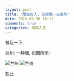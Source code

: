 ```yaml
---
layout: post
title: "陌生的人, 请给我一支兰州"
date: 2013-09-30 16:11
comments: true
categories: 挨踢人生
---
```

<!-- more -->

普及一下:

兰州: 一种烟, 如图所示:

![兰州](/images/2013-9/lanzhou.jpg "兰州")
![兰州](/images/2013-9/lanzhou2.jpg "兰州")

钦此
